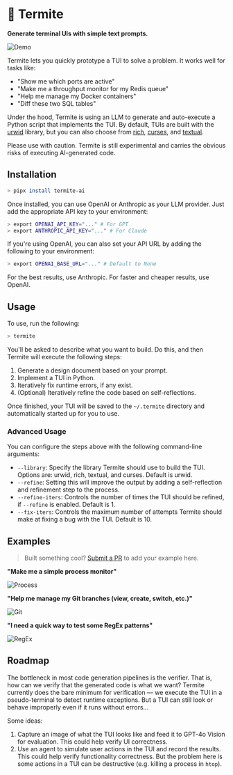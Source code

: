 # 🐛 Termite

**Generate terminal UIs with simple text prompts.**

![Demo](assets/demo.gif)

<!--Termite lets you quickly prototype a terminal app to help solve a problem. It works well for tasks like:-->

Termite lets you quickly prototype a TUI to solve a problem. It works well for tasks like:

- "Show me which ports are active"
- "Make me a throughput monitor for my Redis queue"
- "Help me manage my Docker containers"
- "Diff these two SQL tables"

Under the hood, Termite is using an LLM to generate and auto-execute a Python script that implements the TUI. By default, TUIs are built with the [urwid](https://urwid.org/) library, but you can also choose from [rich](https://rich.readthedocs.io/en/latest/), [curses](https://docs.python.org/3/library/curses.html), and [textual](https://textual.textualize.io/).

Please use with caution. Termite is still experimental and carries the obvious risks of executing AI-generated code.

## Installation

```bash
> pipx install termite-ai
```

Once installed, you can use OpenAI or Anthropic as your LLM provider. Just add the appropriate API key to your environment:

```bash
> export OPENAI_API_KEY="..." # For GPT
> export ANTHROPIC_API_KEY="..." # For Claude
```

If you're using OpenAI, you can also set your API URL by adding the following to your environment:

```bash
> export OPENAI_BASE_URL="..." # Default to None
```

For the best results, use Anthropic. For faster and cheaper results, use OpenAI.

## Usage

To use, run the following:

```bash
> termite
```

You'll be asked to describe what you want to build. Do this, and then Termite will execute the following steps:

1. Generate a design document based on your prompt.
2. Implement a TUI in Python.
3. Iteratively fix runtime errors, if any exist.
4. (Optional) Iteratively refine the code based on self-reflections.

Once finished, your TUI will be saved to the `~/.termite` directory and automatically started up for you to use.

### Advanced Usage

You can configure the steps above with the following command-line arguments:

- `--library`: Specify the library Termite should use to build the TUI. Options are: urwid, rich, textual, and curses. Default is urwid.
- `--refine`: Setting this will improve the output by adding a self-reflection and refinement step to the process.
- `--refine-iters`: Controls the number of times the TUI should be refined, if `--refine` is enabled. Default is 1.
- `--fix-iters`: Controls the maximum number of attempts Termite should make at fixing a bug with the TUI. Default is 10.

## Examples

> Built something cool? [Submit a PR](https://github.com/shobrook/termite/pulls) to add your example here.

**"Make me a simple process monitor"**

![Process](./assets/process.png)

**"Help me manage my Git branches (view, create, switch, etc.)"**

![Git](./assets/git.png)

**"I need a quick way to test some RegEx patterns"**

![RegEx](./assets/regex.png)

## Roadmap

The bottleneck in most code generation pipelines is the verifier. That is, how can we verify that the generated code is what we want? Termite currently does the bare minimum for verification –– we execute the TUI in a pseudo-terminal to detect runtime exceptions. But a TUI can still look or behave improperly even if it runs without errors...

Some ideas:

1. Capture an image of what the TUI looks like and feed it to GPT-4o Vision for evaluation. This could help verify UI correctness.
2. Use an agent to simulate user actions in the TUI and record the results. This could help verify functionality correctness. But the problem here is some actions in a TUI can be destructive (e.g. killing a process in `htop`).

